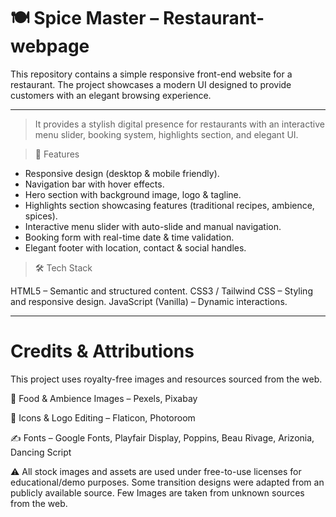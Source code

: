 # 🍽️ Spice Master – Restaurant-webpage
This repository contains a simple responsive front-end website for a restaurant. The project showcases a modern UI designed to provide customers with an elegant browsing experience.
****************************************************************************************************
> It provides a stylish digital presence for restaurants with an interactive menu slider, booking system, highlights section, and elegant UI.

> 📂 Features

  * Responsive design (desktop & mobile friendly).
  * Navigation bar with hover effects.
  * Hero section with background image, logo & tagline.
  * Highlights section showcasing features (traditional recipes, ambience, spices).
  * Interactive menu slider with auto-slide and manual navigation.
  * Booking form with real-time date & time validation.
  * Elegant footer with location, contact & social handles.

> 🛠️ Tech Stack

  HTML5 – Semantic and structured content.
  CSS3 / Tailwind CSS – Styling and responsive design.
  JavaScript (Vanilla) – Dynamic interactions.

  ****************************************************************************************************
 # Credits & Attributions

This project uses royalty-free images and resources sourced from the web.

🍲 Food & Ambience Images – Pexels, Pixabay

🎨 Icons & Logo Editing – Flaticon, Photoroom

✍️ Fonts – Google Fonts, Playfair Display, Poppins, Beau Rivage, Arizonia, Dancing Script

⚠️ All stock images and assets are used under free-to-use licenses for educational/demo purposes. Some transition designs were adapted from an publicly available source. Few Images are       taken from unknown sources from the web.
